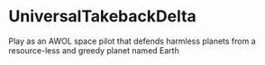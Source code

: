 # UniversalTakebackDelta
Play as an AWOL space pilot that defends harmless planets from a resource-less and greedy planet named Earth
